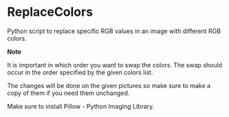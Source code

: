 # ReplaceColors
Python script to replace specific RGB values in an image with different RGB colors.

**Note**

It is important in which order you want to swap the colors. The swap should occur in the order specified by the given colors list.

The changes will be done on the given pictures so make sure to make a copy of them if you need them unchanged.

Make sure to install Pillow - Python Imaging Library.
